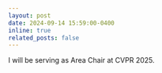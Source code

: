 ```yaml
---
layout: post
date: 2024-09-14 15:59:00-0400
inline: true
related_posts: false
---
```


I will be serving as Area Chair at CVPR 2025.
